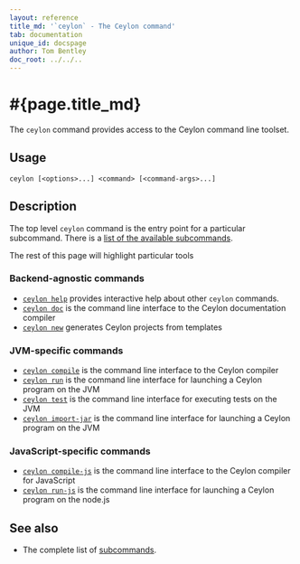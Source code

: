 ```yaml
---
layout: reference
title_md: '`ceylon` - The Ceylon command'
tab: documentation
unique_id: docspage
author: Tom Bentley
doc_root: ../../..
---
```


# #{page.title_md}

The `ceylon` command provides access to the Ceylon command line toolset.

## Usage 

<!-- lang: none -->
    ceylon [<options>...] <command> [<command-args>...]


## Description
 
The top level `ceylon` command is the entry point for a particular subcommand. 
There is a [list of the available subcommands](#{site.urls.ceylon_tool_current}/index.html).

The rest of this page will highlight particular tools

### Backend-agnostic commands

* [`ceylon help`](#{site.urls.ceylon_tool_current}/ceylon-help.html)
  provides interactive help about other `ceylon` commands.
* [`ceylon doc`](#{site.urls.ceylon_tool_current}/ceylon-doc.html)
  is the command line interface to the Ceylon documentation compiler
* [`ceylon new`](#{site.urls.ceylon_tool_current}/ceylon-new.html)
  generates Ceylon projects from templates

### JVM-specific commands

* [`ceylon compile`](#{site.urls.ceylon_tool_current}/ceylon-compile.html) 
  is the command line interface to the Ceylon compiler
* [`ceylon run`](#{site.urls.ceylon_tool_current}/ceylon-run.html)
  is the command line interface for launching a Ceylon program on the JVM
* [`ceylon test`](#{site.urls.ceylon_tool_current}/ceylon-test.html)
  is the command line interface for executing tests on the JVM
* [`ceylon import-jar`](#{site.urls.ceylon_tool_current}/ceylon-import-jar.html)
  is the command line interface for launching a Ceylon program on the JVM
  
### JavaScript-specific commands

* [`ceylon compile-js`](#{site.urls.ceylon_tool_current}/ceylon-compile-js.html)
  is the command line interface to the Ceylon compiler for JavaScript
* [`ceylon run-js`](#{site.urls.ceylon_tool_current}/ceylon-run-js.html)
  is the command line interface for launching a Ceylon program on the node.js
 

## See also

* The complete list of [subcommands](#{site.urls.ceylon_tool_current}/index.html).
